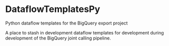 # DataflowTemplatesPy
Python dataflow templates for the BigQuery export project

A place to stash in development dataflow templates for development during development of the BigQuery joint calling pipeline.
